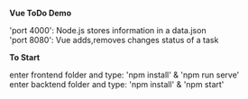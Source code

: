 **Vue ToDo Demo**

'port 4000': Node.js stores information in a data.json<br />
'port 8080': Vue adds,removes changes status of a task<br />

**To Start**

enter frontend folder and type:  'npm install' & 'npm run serve'<br />
enter backtend folder and type:  'npm install' & 'npm start'<br />